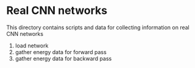 # Real CNN networks

This directory contains scripts and data for collecting information on real CNN networks

1. load network
2. gather energy data for forward pass
3. gather energy data for backward pass